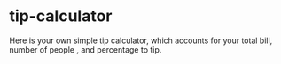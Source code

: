 # tip-calculator
Here is your own simple tip calculator, which accounts for your  total bill,  number of people , and percentage to tip.
